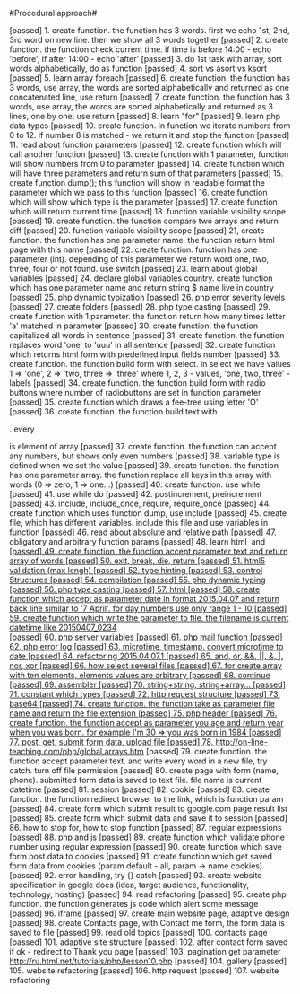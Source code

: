 #Procedural approach#

[passed] 1. create function. the function has 3 words. first we echo 1st, 2nd, 3rd word on new line. then we show all 3 words together 
[passed] 2. create function. the function check current time. if time is before 14:00 - echo 'before', if after 14:00 - echo 'after' 
[passed] 3. do 1st task with array, sort words alphabetically, do as function 
[passed] 4. sort vs asort vs ksort
[passed] 5. learn array foreach 
[passed] 6. create function. the function has 3 words, use array, the words are sorted alphabetically and returned as one concatenated line, use return
[passed] 7. create function. the function has 3 words, use array, the words are sorted alphabetically and returned as 3 lines, one by one, use return
[passed] 8. learn "for" 
[passed] 9. learn php data types 
[passed] 10. create function. in function we iterate numbers from 0 to 12. if number 8 is matched - we return it and stop the function
[passed] 11. read about function parameters
[passed] 12. create function which will call another function
[passed] 13. create function with 1 parameter, function will show numbers from 0 to parameter
[passed] 14. create function which will have three parameters and return sum of that parameters
[passed] 15. create function dump(); this function will show in readable format the parameter which we pass to this function
[passed] 16. create function which will show which type is the parameter 
[passed] 17. create function which will return current time
[passed] 18. function variable visibility scope
[passed] 19. create function. the function compare two arrays and return diff
[passed] 20. function variable visibility scope
[passed] 21, create function. the function has one parameter name. the function return html page with this name
[passed] 22. create function. function has one parameter (int). depending of this parameter we return word one, two, three, four or not found. use switch
[passed] 23. learn about global variables
[passed] 24. declare global variables country. create function which has one parameter name and return string $ name live in country
[passed] 25. php dynamic typization 
[passed] 26. php error severity levels
[passed] 27. create folders
[passed] 28. php type casting
[passed] 29. create function with 1 parameter. the function return how many times letter 'a' matched in parameter
[passed] 30. create function. the function capitalized all words in sentence
[passed] 31. create function. the function replaces word 'one' to 'uuu' in all sentence
[passed] 32. create function which returns html form with predefined input fields number
[passed] 33. create function. the function build form with select. in select we have values 1 => 'one', 2 => 'two, three => 'three' where 1, 2, 3 - values, 'one, two, three' - labels
[passed] 34. create function. the function build form with radio buttons where number of radiobuttons are set in function parameter
[passed] 35. create function which draws a fee-tree using letter 'O'
[passed] 36. create function. the function build text with <p>. every <p> is element of array 
[passed] 37. create function. the function can accept any numbers, but shows only even numbers
[passed] 38. variable type is defined when we set the value
[passed] 39. create function. the function has one parameter array. the function replace all keys in this array with words (0 => zero, 1 => one...)
[passed] 40. create function. use while
[passed] 41. use while do
[passed] 42. postincrement, preincrement
[passed] 43. include, include_once, require, require_once
[passed] 44. create function which uses function dump, use include
[passed] 45. create file, which has different variables. include this file and use variables in function
[passed] 46. read about absolute and relative path
[passed] 47. obligatory and arbitrary function params
[passed] 48. learn html <img> and <a href>
[passed] 49. create function. the function accept parameter text and return array of words
[passed] 50. exit, break, die, return
[passed] 51. html5 validation (max lengh)
[passed] 52. type hinting
[passed] 53. control Structures 
[passed] 54. compilation
[passed] 55. php dynamic typing
[passed] 56. php type casting
[passed] 57. html 
[passed] 58. create function which accept as parameter date in format 2015.04.07 and return back line similar to '7 April'. for day numbers use only range 1 - 10
[passed] 59. create function which write the parameter to file. the filename is current datetime like 20150407_0234  
[passed] 60. php server variables
[passed] 61. php mail function 
[passed] 62. php error log
[passed] 63. microtime, timestamp. convert microtime to date
[passed] 64. refactoring 2015.04.07.1
[passed] 65. and, or, &&, ||, &, |, nor, xor
[passed] 66. how select several files
[passed] 67. for create array with ten elements, elements values are arbitrary
[passed] 68. continue
[passed] 69. assembler
[passed] 70. string+string, string+array...
[passed] 71. constant which types 
[passed] 72. http request structure
[passed] 73. base64
[passed] 74. create function. the function take as parameter file name and return the file extension
[passed] 75. php header
[passed] 76. create function. the function accept as parameter you age and return year when you was born. for example I'm 30 => you was born in 1984 
[passed] 77. post, get, submit form data, upload file
[passed] 78. http://on-line-teaching.com/php/global.arrays.htm
[passed] 79. create function. the function accept parameter text. and write every word in a new file, try catch. turn off file permission
[passed] 80. create page with form (name, phone). submitted form data is saved to text file. file name is current datetime
[passed] 81. session
[passed] 82. cookie
[passed] 83. create function. the function redirect browser to the link, which is function param 
[passed] 84. create form which submit result to google.com page result list
[passed] 85. create form which submit data and save it to session 
[passed] 86. how to stop for, how to stop function
[passed] 87. regular expressions
[passed] 88. php and js
[passed] 89. create function which validate phone number using regular expression 
[passed] 90. create function which save form post data to cookies
[passed] 91. create function which get saved form data from cookies (param default - all, param -> name cookies)
[passed] 92. error handling, try {} catch 
[passed] 93. create website specification in google docs (idea, target audience, functionality, technology, hosting)
[passed] 94. read refactoring 
[passed] 95. create php function. the function generates js code which alert some message
[passed] 96. iframe
[passed] 97. create main website page, adaptive design
[passed] 98. create Contacts page, with Contact me form, the form data is saved to file 
[passed] 99. read old topics
[passed] 100. contacts page
[passed] 101. adaptive site structure
[passed] 102. after contact form saved if ok - redirect to Thank you page
[passed] 103. pagination get parameter  http://ru.html.net/tutorials/php/lesson10.php
[passed] 104. gallery
[passed] 105. website refactoring 
[passed] 106. http request 
[passed] 107. website refactoring 
